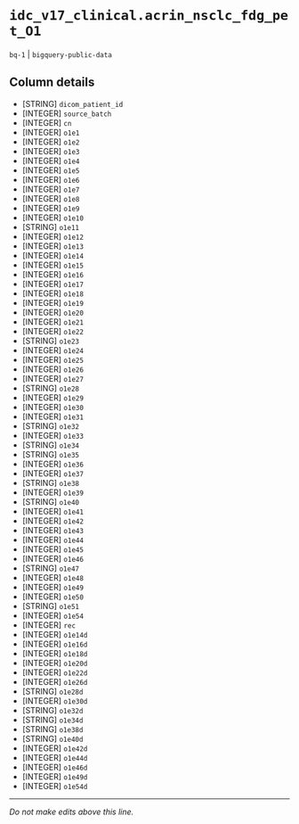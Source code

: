 # `idc_v17_clinical.acrin_nsclc_fdg_pet_O1`
`bq-1` | `bigquery-public-data`

## Column details
* [STRING]    `dicom_patient_id`
* [INTEGER]   `source_batch`
* [INTEGER]   `cn`
* [INTEGER]   `o1e1`
* [INTEGER]   `o1e2`
* [INTEGER]   `o1e3`
* [INTEGER]   `o1e4`
* [INTEGER]   `o1e5`
* [INTEGER]   `o1e6`
* [INTEGER]   `o1e7`
* [INTEGER]   `o1e8`
* [INTEGER]   `o1e9`
* [INTEGER]   `o1e10`
* [STRING]    `o1e11`
* [INTEGER]   `o1e12`
* [INTEGER]   `o1e13`
* [INTEGER]   `o1e14`
* [INTEGER]   `o1e15`
* [INTEGER]   `o1e16`
* [INTEGER]   `o1e17`
* [INTEGER]   `o1e18`
* [INTEGER]   `o1e19`
* [INTEGER]   `o1e20`
* [INTEGER]   `o1e21`
* [INTEGER]   `o1e22`
* [STRING]    `o1e23`
* [INTEGER]   `o1e24`
* [INTEGER]   `o1e25`
* [INTEGER]   `o1e26`
* [INTEGER]   `o1e27`
* [STRING]    `o1e28`
* [INTEGER]   `o1e29`
* [INTEGER]   `o1e30`
* [INTEGER]   `o1e31`
* [STRING]    `o1e32`
* [INTEGER]   `o1e33`
* [STRING]    `o1e34`
* [STRING]    `o1e35`
* [INTEGER]   `o1e36`
* [INTEGER]   `o1e37`
* [STRING]    `o1e38`
* [INTEGER]   `o1e39`
* [STRING]    `o1e40`
* [INTEGER]   `o1e41`
* [INTEGER]   `o1e42`
* [INTEGER]   `o1e43`
* [INTEGER]   `o1e44`
* [INTEGER]   `o1e45`
* [INTEGER]   `o1e46`
* [STRING]    `o1e47`
* [INTEGER]   `o1e48`
* [INTEGER]   `o1e49`
* [INTEGER]   `o1e50`
* [STRING]    `o1e51`
* [INTEGER]   `o1e54`
* [INTEGER]   `rec`
* [INTEGER]   `o1e14d`
* [INTEGER]   `o1e16d`
* [INTEGER]   `o1e18d`
* [INTEGER]   `o1e20d`
* [INTEGER]   `o1e22d`
* [INTEGER]   `o1e26d`
* [STRING]    `o1e28d`
* [INTEGER]   `o1e30d`
* [STRING]    `o1e32d`
* [STRING]    `o1e34d`
* [STRING]    `o1e38d`
* [STRING]    `o1e40d`
* [INTEGER]   `o1e42d`
* [INTEGER]   `o1e44d`
* [INTEGER]   `o1e46d`
* [INTEGER]   `o1e49d`
* [INTEGER]   `o1e54d`

-------------------------------------------------------------------------------
*Do not make edits above this line.*
